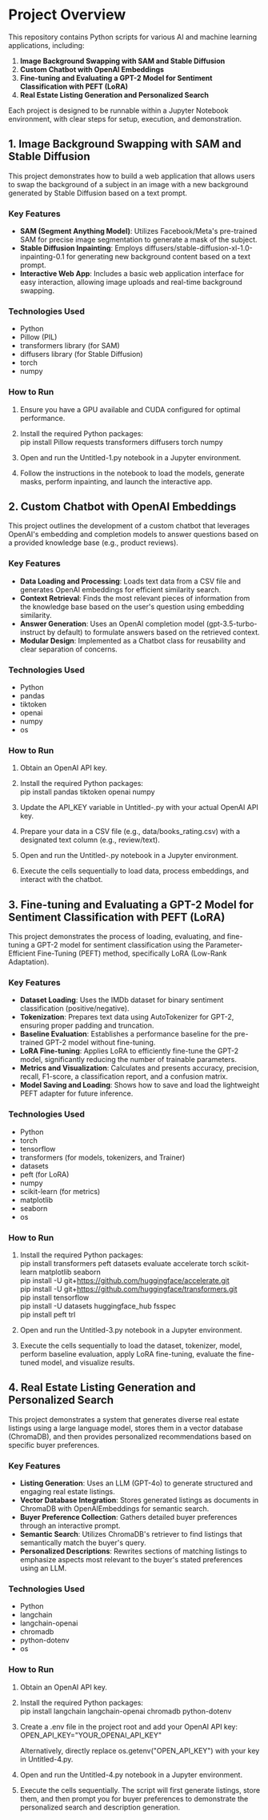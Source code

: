 # **Project Overview**

This repository contains Python scripts for various AI and machine learning applications, including:

1. **Image Background Swapping with SAM and Stable Diffusion**  
2. **Custom Chatbot with OpenAI Embeddings**  
3. **Fine-tuning and Evaluating a GPT-2 Model for Sentiment Classification with PEFT (LoRA)**  
4. **Real Estate Listing Generation and Personalized Search**

Each project is designed to be runnable within a Jupyter Notebook environment, with clear steps for setup, execution, and demonstration.

## **1\. Image Background Swapping with SAM and Stable Diffusion**

This project demonstrates how to build a web application that allows users to swap the background of a subject in an image with a new background generated by Stable Diffusion based on a text prompt.

### **Key Features**

* **SAM (Segment Anything Model)**: Utilizes Facebook/Meta's pre-trained SAM for precise image segmentation to generate a mask of the subject.  
* **Stable Diffusion Inpainting**: Employs diffusers/stable-diffusion-xl-1.0-inpainting-0.1 for generating new background content based on a text prompt.  
* **Interactive Web App**: Includes a basic web application interface for easy interaction, allowing image uploads and real-time background swapping.

### **Technologies Used**

* Python  
* Pillow (PIL)  
* transformers library (for SAM)  
* diffusers library (for Stable Diffusion)  
* torch  
* numpy

### **How to Run**

1. Ensure you have a GPU available and CUDA configured for optimal performance.  
2. Install the required Python packages:  
   pip install Pillow requests transformers diffusers torch numpy

3. Open and run the Untitled-1.py notebook in a Jupyter environment.  
4. Follow the instructions in the notebook to load the models, generate masks, perform inpainting, and launch the interactive app.

## **2\. Custom Chatbot with OpenAI Embeddings**

This project outlines the development of a custom chatbot that leverages OpenAI's embedding and completion models to answer questions based on a provided knowledge base (e.g., product reviews).

### **Key Features**

* **Data Loading and Processing**: Loads text data from a CSV file and generates OpenAI embeddings for efficient similarity search.  
* **Context Retrieval**: Finds the most relevant pieces of information from the knowledge base based on the user's question using embedding similarity.  
* **Answer Generation**: Uses an OpenAI completion model (gpt-3.5-turbo-instruct by default) to formulate answers based on the retrieved context.  
* **Modular Design**: Implemented as a Chatbot class for reusability and clear separation of concerns.

### **Technologies Used**

* Python  
* pandas  
* tiktoken  
* openai  
* numpy  
* os

### **How to Run**

1. Obtain an OpenAI API key.  
2. Install the required Python packages:  
   pip install pandas tiktoken openai numpy

3. Update the API\_KEY variable in Untitled-.py with your actual OpenAI API key.  
4. Prepare your data in a CSV file (e.g., data/books\_rating.csv) with a designated text column (e.g., review/text).  
5. Open and run the Untitled-.py notebook in a Jupyter environment.  
6. Execute the cells sequentially to load data, process embeddings, and interact with the chatbot.

## **3\. Fine-tuning and Evaluating a GPT-2 Model for Sentiment Classification with PEFT (LoRA)**

This project demonstrates the process of loading, evaluating, and fine-tuning a GPT-2 model for sentiment classification using the Parameter-Efficient Fine-Tuning (PEFT) method, specifically LoRA (Low-Rank Adaptation).

### **Key Features**

* **Dataset Loading**: Uses the IMDb dataset for binary sentiment classification (positive/negative).  
* **Tokenization**: Prepares text data using AutoTokenizer for GPT-2, ensuring proper padding and truncation.  
* **Baseline Evaluation**: Establishes a performance baseline for the pre-trained GPT-2 model without fine-tuning.  
* **LoRA Fine-tuning**: Applies LoRA to efficiently fine-tune the GPT-2 model, significantly reducing the number of trainable parameters.  
* **Metrics and Visualization**: Calculates and presents accuracy, precision, recall, F1-score, a classification report, and a confusion matrix.  
* **Model Saving and Loading**: Shows how to save and load the lightweight PEFT adapter for future inference.

### **Technologies Used**

* Python  
* torch  
* tensorflow  
* transformers (for models, tokenizers, and Trainer)  
* datasets  
* peft (for LoRA)  
* numpy  
* scikit-learn (for metrics)  
* matplotlib  
* seaborn  
* os

### **How to Run**

1. Install the required Python packages:  
   pip install transformers peft datasets evaluate accelerate torch scikit-learn matplotlib seaborn  
   pip install \-U git+https://github.com/huggingface/accelerate.git  
   pip install \-U git+https://github.com/huggingface/transformers.git  
   pip install tensorflow  
   pip install \-U datasets huggingface\_hub fsspec  
   pip install peft trl

2. Open and run the Untitled-3.py notebook in a Jupyter environment.  
3. Execute the cells sequentially to load the dataset, tokenizer, model, perform baseline evaluation, apply LoRA fine-tuning, evaluate the fine-tuned model, and visualize results.

## **4\. Real Estate Listing Generation and Personalized Search**

This project demonstrates a system that generates diverse real estate listings using a large language model, stores them in a vector database (ChromaDB), and then provides personalized recommendations based on specific buyer preferences.

### **Key Features**

* **Listing Generation**: Uses an LLM (GPT-4o) to generate structured and engaging real estate listings.  
* **Vector Database Integration**: Stores generated listings as documents in ChromaDB with OpenAIEmbeddings for semantic search.  
* **Buyer Preference Collection**: Gathers detailed buyer preferences through an interactive prompt.  
* **Semantic Search**: Utilizes ChromaDB's retriever to find listings that semantically match the buyer's query.  
* **Personalized Descriptions**: Rewrites sections of matching listings to emphasize aspects most relevant to the buyer's stated preferences using an LLM.

### **Technologies Used**

* Python  
* langchain  
* langchain-openai  
* chromadb  
* python-dotenv  
* os

### **How to Run**

1. Obtain an OpenAI API key.  
2. Install the required Python packages:  
   pip install langchain langchain-openai chromadb python-dotenv

3. Create a .env file in the project root and add your OpenAI API key:  
   OPEN\_API\_KEY="YOUR\_OPENAI\_API\_KEY"

   Alternatively, directly replace os.getenv("OPEN\_API\_KEY") with your key in Untitled-4.py.  
4. Open and run the Untitled-4.py notebook in a Jupyter environment.  
5. Execute the cells sequentially. The script will first generate listings, store them, and then prompt you for buyer preferences to demonstrate the personalized search and description generation.